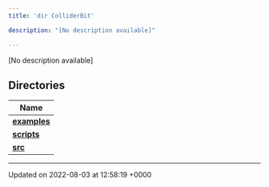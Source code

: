 ```yaml
---
title: 'dir ColliderBit'

description: "[No description available]"

---
```







[No description available]

## Directories

| Name           |
| -------------- |
| **[examples](/documentation/code/colliderbit/files/dir_5ec7ed99c429be57649080f5572cb885/#dir-examples)**  |
| **[scripts](/documentation/code/colliderbit/files/dir_8d8d78fa40d3abc744d88b85d344fbd6/#dir-scripts)**  |
| **[src](/documentation/code/colliderbit/files/dir_ebc0d8ef92b132863f07a78e664e2ed5/#dir-src)**  |






-------------------------------

Updated on 2022-08-03 at 12:58:19 +0000
